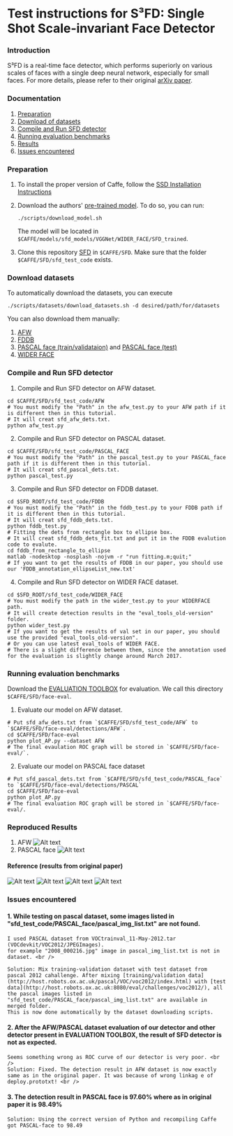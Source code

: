 # Test instructions for S³FD: Single Shot Scale-invariant Face Detector

### Introduction

S³FD is a real-time face detector, which performs superiorly on various scales of faces with a single deep neural network, especially for small faces. For more details, please refer to their original [arXiv paper](https://arxiv.org/abs/1708.05237).

### Documentation

1. [Preparation](#preparation)
2. [Download of datasets](#download)
3. [Compile and Run SFD detector](#compilation)
4. [Running evaluation benchmarks](#runningevaluationbenchmark)
5. [Results](#results)
6. [Issues encountered](#issues)

### Preparation

1. To install the proper version of Caffe, follow the [SSD Installation Instructions](./SSD-install.md)

2. Download the authors' [pre-trained model](https://drive.google.com/open?id=1CboBIsjcDQ-FC1rMES6IjTl6sYQDoD6u). To do so, you can run:
    
    ```Shell
    ./scripts/download_model.sh
    ```

    The model will be located in `$CAFFE/models/sfd_models/VGGNet/WIDER_FACE/SFD_trained`.

3. Clone this repository [SFD](https://github.com/bonseyes/SFD) in `$CAFFE/SFD`. Make sure that the folder `$CAFFE/SFD/sfd_test_code` exists.

### Download datasets

To automatically download the datasets, you can execute

```Shell
./scripts/datasets/download_datasets.sh -d desired/path/for/datasets
```

You can also download them manually:
1. [AFW](http://www.ics.uci.edu/~xzhu/face/)
2. [FDDB](http://vis-www.cs.umass.edu/fddb/index.html)
3. [PASCAL face (train/validataion)](http://host.robots.ox.ac.uk/pascal/VOC/voc2012/index.html) and [PASCAL face (test)](http://host.robots.ox.ac.uk:8080/eval/challenges/voc2012/)
4. [WIDER FACE](http://mmlab.ie.cuhk.edu.hk/projects/WIDERFace/)

### Compile and Run SFD detector

1. Compile and Run SFD detector on AFW dataset.
  ```Shell
  cd $CAFFE/SFD/sfd_test_code/AFW
  # You must modify the "Path" in the afw_test.py to your AFW path if it is different then in this tutorial. 
  # It will creat sfd_afw_dets.txt.
  python afw_test.py
  ```
2. Compile and Run SFD detector on PASCAL dataset.
  ```Shell
  cd $CAFFE/SFD/sfd_test_code/PASCAL_FACE
  # You must modify the "Path" in the pascal_test.py to your PASCAL_face path if it is different then in this tutorial. 
  # It will creat sfd_pascal_dets.txt.
  python pascal_test.py
  ```
3. Compile and Run SFD detector on FDDB dataset.
  ```Shell
  cd $SFD_ROOT/sfd_test_code/FDDB
  # You must modify the "Path" in the fddb_test.py to your FDDB path if it is different then in this tutorial.
  # It will creat sfd_fddb_dets.txt.
  python fddb_test.py
  # Fitting the dets from rectangle box to ellipse box.
  # It will creat sfd_fddb_dets_fit.txt and put it in the FDDB evalution code to evalute.
  cd fddb_from_rectangle_to_ellipse
  matlab -nodesktop -nosplash -nojvm -r "run fitting.m;quit;"
  # If you want to get the results of FDDB in our paper, you should use our 'FDDB_annotation_ellipseList_new.txt'
  ```

4. Compile and Run SFD detector on WIDER FACE dataset.
  ```Shell
  cd $SFD_ROOT/sfd_test_code/WIDER_FACE
  # You must modify the path in the wider_test.py to your WIDERFACE path. 
  # It will create detection results in the "eval_tools_old-version" folder.
  python wider_test.py
  # If you want to get the results of val set in our paper, you should use the provided "eval_tools_old-version". 
  # Or you can use latest eval_tools of WIDER FACE.
  # There is a slight difference between them, since the annotation used for the evaluation is slightly change around March 2017.
  ```
### Running evaluation benchmarks

Download the [EVALUATION TOOLBOX](https://bitbucket.org/marcopede/face-eval) for evaluation. We call this directory `$CAFFE/SFD/face-eval`.

1. Evaluate our model on AFW dataset.
```Shell
# Put sfd_afw_dets.txt from `$CAFFE/SFD/sfd_test_code/AFW` to `$CAFFE/SFD/face-eval/detections/AFW`.
cd $CAFFE/SFD/face-eval
python plot_AP.py --dataset AFW
# The final evaulation ROC graph will be stored in `$CAFFE/SFD/face-eval/`.
```
2. Evaluate our model on PASCAL face dataset
```Shell
# Put sfd_pascal_dets.txt from `$CAFFE/SFD/sfd_test_code/PASCAL_face` to `$CAFFE/SFD/face-eval/detections/PASCAL`
cd $CAFFE/SFD/face-eval
python plot_AP.py 
# The final evaluation ROC graph will be stored in `$CAFFE/SFD/face-eval/.
```

### Reproduced Results
1. AFW 
![Alt text](assets/AFW_eval.png)
2. PASCAL face
![Alt text](assets/PASCAL_eval.png)

#### Reference (results from original paper)

![Alt text](assets/AFW-PASCAL.JPG)
![Alt text](assets/FDDB.JPG)
![Alt text](assets/WIDER.JPG)
![Alt text](assets/Eval%20Table.JPG)

### Issues encountered

#### 1. While testing on pascal dataset, some images listed in "sfd_test_code/PASCAL_face/pascal_img_list.txt" are not found.
    I used PASCAL dataset from VOCtrainval_11-May-2012.tar (VOCdevkit/VOC2012/JPEGImages).
    for example "2008_000216.jpg" image in pascal_img_list.txt is not in dataset. <br />

    Solution: Mix training-validation dataset with test dataset from pascal 2012 cahallenge. After mixing [training/validation data](http://host.robots.ox.ac.uk/pascal/VOC/voc2012/index.html) with [test data](http://host.robots.ox.ac.uk:8080/eval/challenges/voc2012/), all the pascal images listed in "sfd_test_code/PASCAL_face/pascal_img_list.txt" are available in merged folder. 
    This is now done automatically by the dataset downloading scripts.

#### 2. After the AFW/PASCAL dataset evaluation of our detector and other detector present in EVALUATION TOOLBOX, the result of SFD detector is not as expected.
    Seems something wrong as ROC curve of our detector is very poor. <br />
    Solution: Fixed. The detection result in AFW dataset is now exactly same as in the original paper. It was because of wrong linkag e of deploy.prototxt! <br />

#### 3. The detection result in PASCAL face is 97.60% where as in original paper it is 98.49%
    Solution: Using the correct version of Python and recompiling Caffe got PASCAL-face to 98.49
